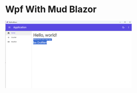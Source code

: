 <h1>Wpf With Mud Blazor</h1>
<img src="https://github.com/BSdeployment/VisualStudio-Templates/blob/main/wpf%20With%20Mud%20Blazor/wpf%20with%20mud.png?raw=true"
  width="400"
  />

